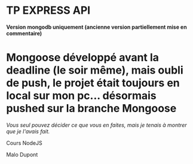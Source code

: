 # TP EXPRESS API

**Version mongodb uniquement (ancienne version partiellement mise en commentaire)**

# Mongoose développé avant la deadline (le soir même), mais oubli de push, le projet était toujours en local sur mon pc... désormais pushed sur la branche Mongoose

_Vous seul pouvez décider ce que vous en faites, mais je tenais à montrer que je l'avais fait._


Cours NodeJS

Malo Dupont